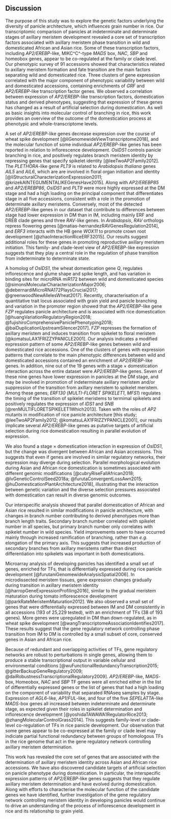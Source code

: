 ## Discussion

The purpose of this study was to explore the genetic factors underlying the diversity of panicle architecture, which influences grain number in rice.
Our transcriptomic comparison of panicles at indeterminate and determinate stages of axillary meristem development revealed a core set of transcription factors associated with axillary meristem phase transition in wild and domesticated African and Asian rice.
Some of these transcription factors, including *AP2/EREBP*-like, MIKC^C^-type *MADS* box, *NAC*, *SBP* and homeobox genes, appear to be co-regulated at the family or clade level.
Our phenotypic survey of 91 accessions showed that characteristics related to axillary meristem formation and fate transition are the main factors separating wild and domesticated rice.
Three clusters of gene expression correlated with the major component of phenotypic variability between wild and domesticated accessions, containing enrichments of *GRF* and *AP2/EREBP*-like transcription factor genes. 
We observed a correlation between expression of *AP2/EREBP*-like transcription factors, domestication status and derived phenotypes, suggesting that expression of these genes has changed as a result of artificial selection during domestication.
As well as basic insights into molecular control of branching in rice, this work provides an overview of the outcome of the domestication process at phenotypic and whole-transcriptome levels.

A set of *AP2/EREBP*-like genes decrease expression over the course of wheat spike development [@liGenomewideViewTranscriptome2018], and the molecular function of some individual *AP2/EREBP*-like genes has been reported in relation to inflorescence development.
*OsIDS1* controls panicle branching in rice, and positively regulates branch meristem identity by repressing genes that specify spikelet identity [@leeTwoAP2Family2012].
The *PLETHORA*-like gene *PLT9* is related to *Arabidopsis thaliana* genes *AIL5* and *AIL6*, which are are involved in floral organ initiation and identity [@liStructuralCharacterizationExpression2011; @krizekAINTEGUMENTALIKEGenesHave2015].
Along with *AP2/EREBP85* and *AP2/EREBP86*, *OsIDS1* and *PLT9* were more highly expressed at the DM stage and had a high loading on the principal component that differentiates stage in all five accessions, consistent with a role in the promotion of determinate axillary meristems.
Conversely, most of the detected *AP2/EREBP*-like genes in our dataset that contribute to differences between stage had lower expression in DM than in IM, including mainly ERF and DREB clade genes and three *RAV*-like genes.
In *Arabidopsis*, *RAV* orthologs repress flowering genes [@matias-hernandezRAVGenesRegulation2014], and *ERF3* interacts with the HB gene *WOX11* to promote crown root development [@zhaoInteractionRiceERF32015].
Our results suggest additional roles for these genes in promoting reproductive axillary meristem initiation.
This family- and clade-level view of *AP2/EREBP*-like expression suggests that they play a central role in the regulation of phase transition from indeterminate to determinate state.

A homolog of *OsIDS1*, the wheat domestication gene *Q*, regulates inflorescence and glume shape and spike length, and has variation in binding sites for microRNA miR172 between wild and domesticated species [@simonsMolecularCharacterizationMajor2006; @debernardiMicroRNA172PlaysCrucial2017; @greenwoodNewAllelesWheat2017].
Recently, characterisation of a quantitative trait locus associated with grain yield and panicle branching and variation in the promoter region showed that the *AP2/EREBP*-like gene *FZP* regulates panicle architecture and is associated with rice domestication [@huangVariationRegulatoryRegion2018; @fujishiroComprehensivePaniclePhenotyping2018; @baiDuplicationUpstreamSilencer2017]. 
*FZP* represses the formation of axillary meristem and induces transition from spikelet to floral meristem 
[@komatsuLAX1FRIZZYPANICLE2001].
Our analysis indicates a modified expression pattern of some *AP2/EREBP*-like genes between wild and domesticated rice accessions.
One of the clusters of genes with expression patterns that correlate to the main phenotypic differences between wild and domesticated accessions contained an enrichment of *AP2/EREBP*-like genes.
In addition, nine out of the 19 genes with a stage × domestication interaction across the entire dataset were *AP2/EREBP*-like genes.
Seven of these nine genes have lower expression in panicles at the DM stage, and may be involved in promotion of indeterminate axillary meristem and/or suppression of the transition from axillary meristem to spikelet meristem.
Among these genes, *ERF130* (*MULTI-FLORET SPIKELET1*, *MFS1*) regulates the timing of the transition of spikelet meristems to termimal spikelets and positively regulates the expression of *IDS1* and *SNB* [@renMULTIFLORETSPIKELET1Which2013].
Taken with the roles of *AP2* mutants in modification of rice panicle architecture [this study; @leeTwoAP2Family2012; @komatsuLAX1FRIZZYPANICLE2001], our results implicate several *AP2/EREBP*-like genes as putative targets of artificial selection during rice domestication resulting in parallel evolution of expression.

We also found a stage × domestication interaction in expression of *OsIDS1*, but the change was divergent between African and Asian accessions.
This suggests that even if genes are involved in similar regulatory networks, their expression may diverge during selection.
Parallel morphological evolution during Asian and African rice domestication is sometimes associated with different genomic modifications [@cubryRiseFallAfrican2018; @lvGeneticControlSeed2018a; @furutaConvergentLossAwn2015; @huDomesticationPlantArchitecture2018], illustrating that the interaction between genetic variation and the diverse selection pressures associated with domestication can result in diverse genomic outcomes.

Our interspecific analysis showed that parallel domestication of African and Asian rice resulted in similar modifications in panicle architecture, with changes in branch number contributing to derived phenotypes more than branch length traits.
Secondary branch number correlated with spikelet number in all species, but primary branch number only correlates with spikelet number in wild species.
Yield improvements seem to have occurred mainly through increased ramification of branching, rather than *e.g.* elongation of the primary axis.
This suggests that increased production of secondary branches from axillary meristems rather than direct differentiation into spikelets was important in both domestications.

Microarray analysis of developing panicles has identified a small set of genes, enriched for TFs, that is differentially expressed during rice panicle development [@furutaniGenomewideAnalysisSpatial2006].
In microdissected meristem tissues, gene expression changes gradually during transition in axillary meristem identity [@harropGeneExpressionProfiling2016], similar to the gradual meristem maturation during tomato inflorescence development [@parkRateMeristemMaturation2012].
We also observed a small set of genes that were differentially expressed between IM and DM consistently in all accessions (193 of 25,229 tested), with an enrichment of TFs (38 of 193 genes).
More genes were upregulated in DM than down-regulated, as in wheat spike development [@wangTranscriptomeAssociationIdentifies2017].
These results suggest that the gene regulatory network controlling phase transition from IM to DM is controlled by a small subset of core, conserved genes in Asian and African rice.

Because of redundant and overlapping activities of TFs, gene regulatory networks are robust to perturbations in single genes, allowing them to produce a stable transcriptional output in variable cellular and environmental conditions [@wuFunctionalRedundancyTranscription2015; @gitterBackupGeneRegulatory2009; @daiRobustnessTranscriptionalRegulatory2009].
*AP2/EREBP*-like, *MADS*-box, Homeobox, *NAC* and *SBP* TF genes were all enriched either in the list of differentially expressed genes or the list of genes that had a high loading on the component of variability that separated RNAseq samples by stage.
Expression of *AGL6*-like, *AP1*/*FUL*-like, and four of the five *SEPELATTA*-like *MADS*-box genes all increased between indeterminate and determinate stage, as expected given their roles in spikelet determination and inflorescence development [@yoshidaTAWAWA1RegulatorRice2013; @zhangMolecularControlGrass2014].
This suggests family-level or clade-level co-regulation of TFs in rice panicle development.
Our observation that some genes appear to be co-expressed at the family or clade level may indiciate partial functional redundancy between groups of homologous TFs in the rice genome that act in the gene regulatory network controlling axillary meristem determination.

This work has revealed the core set of genes that are associated with the determination of axillary meristem identity across Asian and African rice accessions.
We have also discovered candidate targets of artificial selection on panicle phenotype during domestication.
In particular, the interspecific expression patterns of *AP2/EREBP*-like genes suggests that they regulate axillary meristem determination and have evolved during domestication.
Along with efforts to characterise the molecular function of the candidate genes we have identified, further investigation of the gene regulatory network controlling meristem identity in developing panicles would continue to drive an understanding of the process of inflorescence development in rice and its relationship to grain yield.
